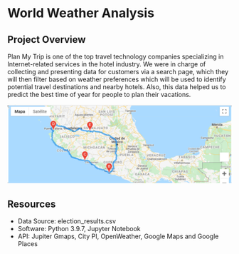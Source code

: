 # World Weather Analysis

## Project Overview

Plan My Trip is one of the top travel technology companies specializing in Internet-related services in the hotel industry. 
We were in charge of collecting and presenting data for customers via a search page, which they will then filter based on weather preferences which will be used to identify potential travel destinations and nearby hotels. Also, this data helped us to predict the best time of year for people to plan their vacations.

<img src="Vacation_Itinerary/WeatherPy_travel_map.PNG" width="650" />

## Resources

  - Data Source: election_results.csv
  - Software: Python 3.9.7, Jupyter Notebook
  - API: Jupiter Gmaps, City PI, OpenWeather, Google Maps and Google Places
